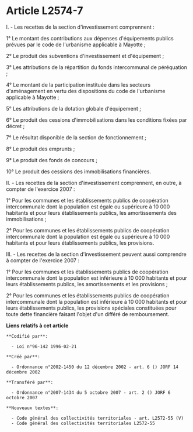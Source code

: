 # Article L2574-7

I. - Les recettes de la section d'investissement comprennent :

1° Le montant des contributions aux dépenses d'équipements publics prévues par le code de l'urbanisme applicable à Mayotte ;

2° Le produit des subventions d'investissement et d'équipement ;

3° Les attributions de la répartition du fonds intercommunal de péréquation ;

4° Le montant de la participation instituée dans les secteurs d'aménagement en vertu des dispositions du code de l'urbanisme
applicable à Mayotte ;

5° Les attributions de la dotation globale d'équipement ;

6° Le produit des cessions d'immobilisations dans les conditions fixées par décret ;

7° Le résultat disponible de la section de fonctionnement ;

8° Le produit des emprunts ;

9° Le produit des fonds de concours ;

10° Le produit des cessions des immobilisations financières.

II. - Les recettes de la section d'investissement comprennent, en outre, à compter de l'exercice 2007 :

1° Pour les communes et les établissements publics de coopération intercommunale dont la population est égale ou supérieure à
10 000 habitants et pour leurs établissements publics, les amortissements des immobilisations ;

2° Pour les communes et les établissements publics de coopération intercommunale dont la population est égale ou supérieure à
10 000 habitants et pour leurs établissements publics, les provisions.

III. - Les recettes de la section d'investissement peuvent aussi comprendre à compter de l'exercice 2007 :

1° Pour les communes et les établissements publics de coopération intercommunale dont la population est inférieure à 10 000
habitants et pour leurs établissements publics, les amortissements et les provisions ;

2° Pour les communes et les établissements publics de coopération intercommunale dont la population est inférieure à 10 000
habitants et pour leurs établissements publics, les provisions spéciales constituées pour toute dette financière faisant
l'objet d'un différé de remboursement.

**Liens relatifs à cet article**

	**Codifié par**:

	  - Loi n°96-142 1996-02-21

	**Créé par**:

	  - Ordonnance n°2002-1450 du 12 décembre 2002 - art. 6 () JORF 14 décembre 2002

	**Transféré par**:

	  - Ordonnance n°2007-1434 du 5 octobre 2007 - art. 2 () JORF 6 octobre 2007

	**Nouveaux textes**:

	  - Code général des collectivités territoriales - art. L2572-55 (V)
	  - Code général des collectivités territoriales L2572-55
